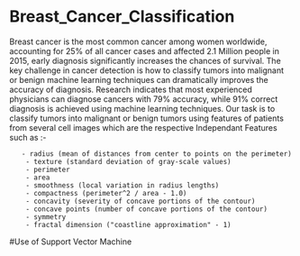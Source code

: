 # Breast_Cancer_Classification
Breast cancer is the most common cancer among women worldwide, accounting for 25% of all cancer cases and affected 2.1 Million people in 2015, early diagnosis significantly increases the chances of survival.
The key challenge in cancer detection is how to classify tumors into malignant or benign machine learning techniques can dramatically improves the accuracy of diagnosis. Research indicates that most experienced physicians can diagnose cancers with 79% accuracy, while 91% correct diagnosis is achieved using machine learning techniques.
Our task is to classify tumors into malignant or benign tumors using features of patients from several cell images which are the respective Independant Features such as :-

       - radius (mean of distances from center to points on the perimeter)
        - texture (standard deviation of gray-scale values)
        - perimeter
        - area
        - smoothness (local variation in radius lengths)
        - compactness (perimeter^2 / area - 1.0)
        - concavity (severity of concave portions of the contour)
        - concave points (number of concave portions of the contour)
        - symmetry
        - fractal dimension ("coastline approximation" - 1)

#Use of Support Vector Machine
